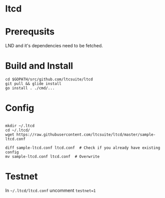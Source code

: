 # ltcd

# Prerequsits

LND and it's dependencies need to be fetched.

# Build and Install

```
cd $GOPATH/src/github.com/ltcsuite/ltcd
git pull && glide install
go install . ./cmd/...
```

# Config

```

mkdir ~/.ltcd
cd ~/.ltcd/
wget https://raw.githubusercontent.com/ltcsuite/ltcd/master/sample-ltcd.conf

diff sample-ltcd.conf ltcd.conf  # Check if you already have existing config
mv sample-ltcd.conf ltcd.conf  # Overwrite
```

# Testnet

In  `~/.ltcd/ltcd.conf` uncomment `testnet=1`
